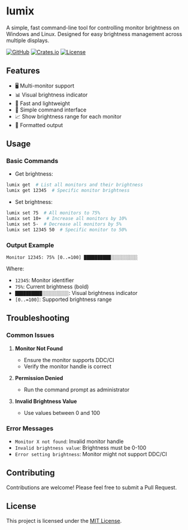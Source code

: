 # lumix

A simple, fast command-line tool for controlling monitor brightness on Windows and Linux. Designed for easy brightness management across multiple displays.

[![GitHub](https://img.shields.io/badge/github-Yrrrrrf%2Flumix-58A6FF?style=for-the-badge&logo=github)](https://github.com/Yrrrrrf/lumix)
[![Crates.io](https://img.shields.io/crates/v/lumix.svg?style=for-the-badge&logo=rust)](https://crates.io/crates/lumix)
[![License](https://img.shields.io/github/license/Yrrrrrf/dev_utils.svg?style=for-the-badge)](./LICENSE)

## Features

- 🖥️ Multi-monitor support
- 📊 Visual brightness indicator
- 🚀 Fast and lightweight
- 🎯 Simple command interface
- 📈 Show brightness range for each monitor
- 🎨 Formatted output

## Usage

### Basic Commands

- Get brightness:
```bash
lumix get  # List all monitors and their brightness
lumix get 12345  # Specific monitor brightness
```

- Set brightness:
```bash
lumix set 75  # All monitors to 75%
lumix set 10+  # Increase all monitors by 10%
lumix set 5-  # Decrease all monitors by 5%
lumix set 12345 50  # Specific monitor to 50%
```

### Output Example

```
Monitor 12345: 75% [0..=100] ██████████░░░░░░░░░░
```

Where:
- `12345`: Monitor identifier
- `75%`: Current brightness (bold)
- `██████████░░░░░░░░░░`: Visual brightness indicator
- `[0..=100]`: Supported brightness range

## Troubleshooting

### Common Issues

1. **Monitor Not Found**
   - Ensure the monitor supports DDC/CI
   - Verify the monitor handle is correct

2. **Permission Denied**
   - Run the command prompt as administrator

3. **Invalid Brightness Value**
   - Use values between 0 and 100

### Error Messages

- `Monitor X not found`: Invalid monitor handle
- `Invalid brightness value`: Brightness must be 0-100
- `Error setting brightness`: Monitor might not support DDC/CI

## Contributing

Contributions are welcome! Please feel free to submit a Pull Request.

## License

This project is licensed under the [MIT License](./LICENSE).
